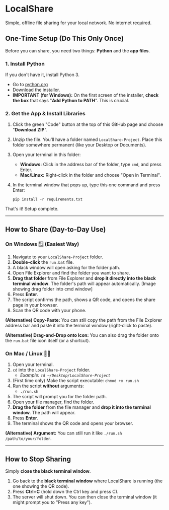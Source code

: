 # LocalShare 

Simple, offline file sharing for your local network. No internet required.

## One-Time Setup (Do This Only Once)

Before you can share, you need two things: **Python** and the **app files**.

### 1. Install Python

If you don't have it, install Python 3.
* Go to [python.org](https://www.python.org/downloads/)
* Download the installer.
* **IMPORTANT (for Windows):** On the first screen of the installer, **check the box** that says "**Add Python to PATH**". This is crucial.

### 2. Get the App & Install Libraries

1.  Click the green "Code" button at the top of this GitHub page and choose "**Download ZIP**".
2.  Unzip the file. You'll have a folder named `LocalShare-Project`. Place this folder somewhere permanent (like your Desktop or Documents).
3.  Open your terminal in this folder:
    * **Windows:** Click in the address bar of the folder, type `cmd`, and press Enter.
    * **Mac/Linux:** Right-click in the folder and choose "Open in Terminal".
4.  In the terminal window that pops up, type this one command and press Enter:

    ```
    pip install -r requirements.txt
    ```

That's it! Setup complete.

---

## How to Share (Day-to-Day Use)

### On Windows 🪟 (Easiest Way)

1.  Navigate to your `LocalShare-Project` folder.
2.  **Double-click** the `run.bat` file.
3.  A black window will open asking for the folder path.
4.  Open File Explorer and find the folder you want to share.
5.  **Drag that folder** from File Explorer and **drop it directly into the black terminal window**. The folder's path will appear automatically.
    [Image showing drag folder into cmd window]
6.  Press **Enter**.
7.  The script confirms the path, shows a QR code, and opens the share page in your browser.
8.  Scan the QR code with your phone.

**(Alternative) Copy-Paste:** You can still copy the path from the File Explorer address bar and paste it into the terminal window (right-click to paste).

**(Alternative) Drag-and-Drop onto Icon:** You can also drag the folder onto the `run.bat` file icon itself (or a shortcut).

### On Mac / Linux 🍎🐧

1.  Open your terminal.
2.  `cd` into the `LocalShare-Project` folder.
    * *Example: `cd ~/Desktop/LocalShare-Project`*
3.  (First time only) Make the script executable: `chmod +x run.sh`
4.  Run the script **without** arguments:
    * `./run.sh`
5.  The script will prompt you for the folder path.
6.  Open your file manager, find the folder.
7.  **Drag the folder** from the file manager and **drop it into the terminal window**. The path will appear.
8.  Press **Enter**.
9.  The terminal shows the QR code and opens your browser.

**(Alternative) Argument:** You can still run it like `./run.sh /path/to/your/folder`.

---

## How to Stop Sharing

Simply **close the black terminal window**.

1.  Go back to the **black terminal window** where LocalShare is running (the one showing the QR code).
2.  Press **Ctrl+C** (hold down the Ctrl key and press C).
3.  The server will shut down. You can then close the terminal window (it might prompt you to "Press any key").
